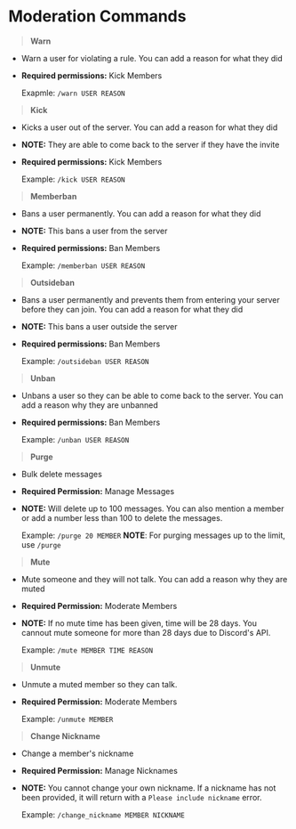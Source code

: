 # Moderation Commands

>**Warn**

* Warn a user for violating a rule. You can add a reason for what they did
* **Required permissions:** Kick Members

    Exapmle: `/warn USER REASON`

>**Kick**

* Kicks a user out of the server. You can add a reason for what they did
* **NOTE:**  They are able to come back to the server if they have the invite
* **Required permissions:** Kick Members

    Example: `/kick USER REASON`

>**Memberban**

* Bans a user permanently. You can add a reason for what they did
* **NOTE:** This bans a user from the server
* **Required permissions:** Ban Members

    Example: `/memberban USER REASON`

>**Outsideban**

* Bans a user permanently and prevents them from entering your server before they can join. You can add a reason for what they did
* **NOTE:** This bans a user outside the server
* **Required permissions:** Ban Members

    Example: `/outsideban USER REASON`

>**Unban**

* Unbans a user so they can be able to come back to the server. You can add a reason why they are unbanned
* **Required permissions:** Ban Members

    Example: `/unban USER REASON`

>**Purge**

* Bulk delete messages
* **Required Permission:** Manage Messages
* **NOTE:** Will delete up to 100 messages. You can also mention a member or add a number less than 100 to delete the messages.

    Example: `/purge 20 MEMBER`
    **NOTE**: For purging messages up to the limit, use `/purge`

>**Mute**

* Mute someone and they will not talk. You can add a reason why they are muted
* **Required Permission:** Moderate Members
* **NOTE:** If no mute time has been given, time will be 28 days. You cannout mute someone for more than 28 days due to Discord's API.

    Example: `/mute MEMBER TIME REASON`

>**Unmute**

* Unmute a muted member so they can talk.
* **Required Permission:** Moderate Members

    Example: `/unmute MEMBER`

>**Change Nickname**

* Change a member's nickname
* **Required Permission:** Manage Nicknames
* **NOTE:** You cannot change your own nickname. If a nickname has not been provided, it will return with a `Please include nickname` error.

    Example: `/change_nickname MEMBER NICKNAME`
